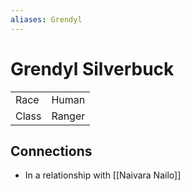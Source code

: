 ```yaml
---
aliases: Grendyl
---
```


# Grendyl Silverbuck

|       |        |
| ----- | ------ |
| Race  | Human  |
| Class | Ranger |

## Connections

- In a relationship with [[Naivara Nailo]]